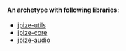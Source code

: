 #### An archetype with following libraries: 
* [jpize-utils](https://github.com/generaloss/jpize-utils.git)
* [jpize-core](https://github.com/generaloss/jpize-core.git)
* [jpize-audio](https://github.com/generaloss/jpize-audio.git)